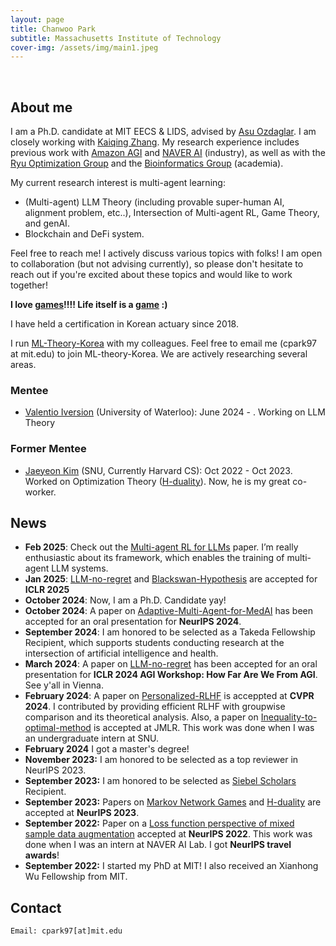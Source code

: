 ```yaml
---
layout: page
title: Chanwoo Park
subtitle: Massachusetts Institute of Technology
cover-img: /assets/img/main1.jpeg
---
```


<br/>

## About me

I am a Ph.D. candidate at MIT EECS & LIDS, advised by [Asu Ozdaglar](https://asu.mit.edu/). I am closely working with [Kaiqing Zhang](https://kzhang66.github.io/). 
My research experience includes previous work with [Amazon AGI](https://www.amazon.science/) and [NAVER AI](https://clova.ai/en/research/research-areas.html) (industry), as well as with the [Ryu Optimization Group](https://ernestryu.com/) and the [Bioinformatics Group](http://bibs.snu.ac.kr/) (academia).

My current research interest is multi-agent learning:
* (Multi-agent) LLM Theory (including provable super-human AI, alignment problem, etc..), Intersection of Multi-agent RL, Game Theory, and genAI.
* Blockchain and DeFi system.

Feel free to reach me! I actively discuss various topics with folks! I am open to collaboration (but not advising currently), so please don't hesitate to reach out if you're excited about these topics and would like to work together! 

**I love [games](https://en.wikipedia.org/wiki/Game_theory)!!!! Life itself is a [game](https://a16z.com/games/) :)**

I have held a certification in Korean actuary since 2018.

I run [ML-Theory-Korea](https://mltheory-korea.github.io/) with my colleagues. Feel free to email me (cpark97 at mit.edu) to join ML-theory-Korea. We are actively researching several areas.

### Mentee
* [Valentio Iversion](https://ca.linkedin.com/in/valentio-iverson) (University of Waterloo): June 2024 - . Working on LLM Theory

### Former Mentee
* [Jaeyeon Kim](https://jaeyeonkim01.github.io/) (SNU, Currently Harvard CS): Oct 2022 - Oct 2023. Worked on Optimization Theory ([H-duality](https://arxiv.org/abs/2305.06628)). Now, he is my great co-worker. 

## News
* **Feb 2025**: Check out the [Multi-agent RL for LLMs](https://arxiv.org/abs/2502.18439) paper. I’m really enthusiastic about its framework, which enables the training of multi-agent LLM systems.
* **Jan 2025**: [LLM-no-regret](https://arxiv.org/abs/2403.16843) and [Blackswan-Hypothesis](https://arxiv.org/abs/2407.18422) are accepted for **ICLR 2025**
* **October 2024**: Now, I am a Ph.D. Candidate yay! 
* **October 2024**: A paper on [Adaptive-Multi-Agent-for-MedAI](https://openreview.net/forum?id=EKdk4vxKO4) has been accepted for an oral presentation for **NeurIPS 2024**. 
* **September 2024**: I am honored to be selected as a Takeda Fellowship Recipient, which supports students conducting research at the intersection of artificial intelligence and health. 
* **March 2024**: A paper on [LLM-no-regret](https://arxiv.org/abs/2403.16843) has been accepted for an oral presentation for **ICLR 2024 AGI Workshop: How Far Are We From AGI**. See y'all in Vienna. 
* **February 2024**: A paper on [Personalized-RLHF](https://arxiv.org/abs/2312.09337) is acceppted at **CVPR 2024**. I contributed by providing efficient RLHF with groupwise comparison and its theoretical analysis. Also, a paper on [Inequality-to-optimal-method](https://arxiv.org/abs/2110.11035) is accepted at JMLR. This work was done when I was an undergraduate intern at SNU. 
* **February 2024** I got a master's degree! 
* **November 2023:** I am honored to be selected as a top reviewer in NeurIPS 2023.
* **September 2023:** I am honored to be selected as [Siebel Scholars](https://www.businesswire.com/news/home/20230919861208/en/Siebel-Scholars-Foundation-Announces-Class-of-2024) Recipient.
* **September 2023:** Papers on [Markov Network Games](https://arxiv.org/abs/2307.09470) and [H-duality](https://arxiv.org/abs/2305.06628) are accepted at **NeurIPS 2023**. 
* **September 2022:** Paper on a [Loss function perspective of mixed sample data augmentation](https://arxiv.org/abs/2208.09913) accepted at **NeurIPS 2022**. This work was done when I was an intern at NAVER AI Lab. I got **NeurIPS travel awards**!
* **September 2022:** I started my PhD at MIT! I also received an Xianhong Wu Fellowship from MIT.   





## Contact

```
Email: cpark97[at]mit.edu
```
